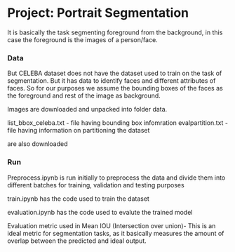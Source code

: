 # Project: Portrait Segmentation 

It is basically the task segmenting foreground from the background, in this case the foreground is the images of a person/face.



### Data

But CELEBA dataset does not have the dataset used to train on the task of segmentation. But it has data to identify faces and 
different attributes of faces. So for our purposes we assume the bounding boxes of the faces as the foreground and rest of the image
as background.
 
Images are downloaded and unpacked into folder data.

list_bbox_celeba.txt - file having bounding box infomration
evalpartition.txt  - file having information on partitioning the dataset

are also downloaded

### Run

Preprocess.ipynb is run initially to preprocess the data and divide them into different batches for training, validation and testing purposes

train.ipynb has the code used to train the dataset 

evaluation.ipynb has the code used to evalute the trained model

Evaluation metric used in Mean IOU (Intersection over union)- This is an ideal metric for segmentation tasks, as it basically measures the amount 
of overlap between the predicted and ideal output.





